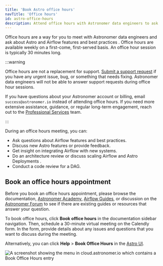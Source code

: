 ```yaml
---
title: 'Book Astro office hours'
navTitle: 'Office hours'
id: astro-office-hours
description: Attend office hours with Astronomer data engineers to ask non-support questions about Airflow.
---
```


Office hours are a way for you to meet with Astronomer data engineers and ask about Astro and Airflow features and best practices . Office hours are available weekly on a first-come, first-served basis. An office hour session is typically 30 minutes long. 

:::warning

Office hours are not a replacement for support. [Submit a support request](astro-support.md) if you have any urgent issue, bug, or something that needs fixing. Astronomer data engineers will not be able to answer support requests during office hour sessions.

If you have questions about your Astronomer account or billing, email `success@astronomer.io` instead of attending office hours. If you need more extensive assistance, guidance, or regular long-term engagement, reach out to the [Professional Services](https://www.astronomer.io/professional-services/) team.

:::


During an office hours meeting, you can:

- Ask questions about Airflow features and best practices.
- Discuss new Astro features or provide feedback.
- Get insight on integrating Airflow with new systems.
- Do an architecture review or discuss scaling Airflow and Astro Deployments .
- Conduct a code review for a DAG.

## Book an office hours appointment 

Before you book an office hours appointment, please browse the documentation, [Astronomer Academy](https://academy.astronomer.io/), [Airflow Guides](https://docs.astronomer.io/learn/), or discussion on the [Astronomer Forum](https://forum.astronomer.io) to see if there are existing guides or resources that answer your question. 

To book office hours, click **Book office hours** in the documentation sidebar navigation. Then, schedule a 30-minute virtual meeting on the Calendly form. In the form, provide details about any issues and questions that you want to discuss during the meeting.

Alternatively, you can click **Help** > **Book Office Hours** in the [Astro UI](https://cloud.astronomer.io). 

![A screenshot showing the menu in cloud.astronomer.io which contains a Book Office Hours entry](/img/docs/office-hours-location.png)
